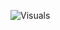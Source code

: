 ![Visuals](https://github.com/taimurwaheed/My-Portfolio/assets/115779657/6f2b3f14-2657-47f6-bcc5-e86e54a7151a)

